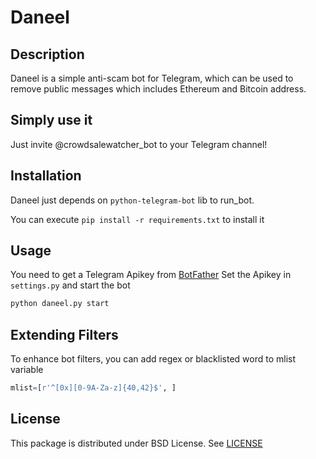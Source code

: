 Daneel
======

Description
-----------

Daneel is a simple anti-scam bot for Telegram, which can be used to remove
public messages which includes Ethereum and Bitcoin address.

Simply use it
----------

Just invite @crowdsalewatcher_bot to your Telegram channel!


Installation
----------

Daneel just depends on `python-telegram-bot` lib to run_bot.

You can execute `pip install -r requirements.txt` to install it

Usage
-------------

You need to get a Telegram Apikey from [BotFather](https://telegram.me/botfather)
Set the Apikey in `settings.py` and start the bot

```python
python daneel.py start
```

Extending Filters
------

To enhance bot filters, you can add regex or blacklisted word to mlist variable

```python
mlist=[r'^[0x][0-9A-Za-z]{40,42}$', ]
```

License
-------

This package is distributed under BSD License.
See [LICENSE](https://github.com/MaecenasArt/daneel/blob/master/LICENSE)
